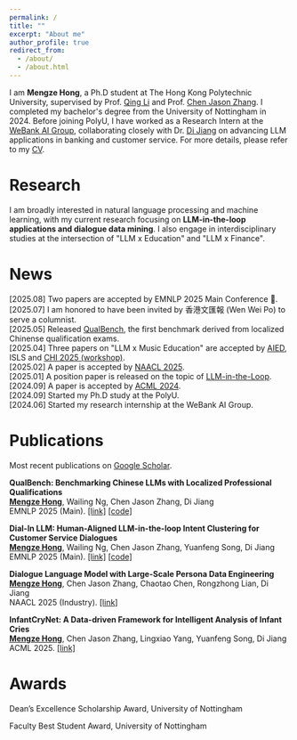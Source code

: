 ```yaml
---
permalink: /
title: ""
excerpt: "About me"
author_profile: true
redirect_from: 
  - /about/
  - /about.html
---
```


<!-- ## About Me -->

I am **Mengze Hong**, a Ph.D student at The Hong Kong Polytechnic University, supervised by Prof. [Qing Li](https://scholar.google.com/citations?user=D1LEg-YAAAAJ&hl=en) and Prof. [Chen Jason Zhang](https://scholar.google.com.hk/citations?user=U6-ouN0AAAAJ&hl=zh-CN). I completed my bachelor's degree from the University of Nottingham in 2024. Before joining PolyU, I have worked as a Research Intern at the [WeBank AI Group](https://www.microsoft.com/en-us/research/group/natural-language-computing/), collaborating closely with Dr. [Di Jiang](https://scholar.google.com/citations?user=NyLaViwAAAAJ&hl) on advancing LLM applications in banking and customer service. For more details, please refer to my [CV](https://mengze-hong.github.io/files/CV.pdf).

# Research
I am broadly interested in natural language processing and machine learning, with my current research focusing on **LLM-in-the-loop applications and dialogue data mining**. I also engage in interdisciplinary studies at the intersection of "LLM x Education" and "LLM x Finance".

# News
[2025.08] Two papers are accepted by EMNLP 2025 Main Conference 🎉.  
[2025.07] I am honored to have been invited by 香港文匯報 (Wen Wei Po) to serve a columnist.  
[2025.05] Released [QualBench](https://arxiv.org/abs/2505.05225), the first benchmark derived from localized Chinense qualification exams.  
[2025.04] Three papers on "LLM x Music Education" are accepted by [AIED](https://link.springer.com/chapter/10.1007/978-3-031-98462-4_19), ISLS and 
[CHI 2025 (workshop)](https://arxiv.org/abs/2504.00636).   
[2025.02] A paper is accepted by [NAACL 2025](https://aclanthology.org/2025.naacl-industry.71/#).    
[2025.01] A position paper is released on the topic of [LLM-in-the-Loop](https://www.techrxiv.org/doi/full/10.36227/techrxiv.174495034.42657551).  
[2024.09] A paper is accepted by [ACML 2024](https://proceedings.mlr.press/v260/hong25a.html).   
[2024.09] Started my Ph.D study at the PolyU.   
[2024.06] Started my research internship at the WeBank AI Group. 

# Publications
Most recent publications on [Google Scholar](https://scholar.google.com/citations?user=2_sHYb0AAAAJ&hl=en).  

**QualBench: Benchmarking Chinese LLMs with Localized Professional Qualifications**  
**<ins>Mengze Hong</ins>**, Wailing Ng, Chen Jason Zhang, Di Jiang  
EMNLP 2025 (Main). [[link]](https://arxiv.org/abs/2505.05225) [[code]](https://github.com/mengze-hong/QualBench)

**Dial-In LLM: Human-Aligned LLM-in-the-loop Intent Clustering for Customer Service Dialogues**  
**<ins>Mengze Hong</ins>**, Wailing Ng, Chen Jason Zhang, Yuanfeng Song, Di Jiang  
EMNLP 2025 (Main). [[link]](https://arxiv.org/abs/2412.09049) [[code]](https://github.com/mengze-hong/Dial-in-LLM)

**Dialogue Language Model with Large-Scale Persona Data Engineering**  
**<ins>Mengze Hong</ins>**, Chen Jason Zhang, Chaotao Chen, Rongzhong Lian, Di Jiang  
NAACL 2025 (Industry). [[link]](aclanthology.org/2025.naacl-industry.71/#) 

**InfantCryNet: A Data-driven Framework for Intelligent Analysis of Infant Cries**  
**<ins>Mengze Hong</ins>**, Chen Jason Zhang, Lingxiao Yang, Yuanfeng Song, Di Jiang  
ACML 2025. [[link]](https://proceedings.mlr.press/v260/hong25a.html)

# Awards

Dean’s Excellence Scholarship Award, University of Nottingham

Faculty Best Student Award, University of Nottingham 


<script type='text/javascript' id='mapmyvisitors' src='https://mapmyvisitors.com/map.js?cl=080808&w=353&t=tt&d=s_ybn_FbWtujEa3ooOnSB8YSe_bL6lcHM9Nn5g2LvXU&co=ffffff&cmo=3acc3a&cmn=ff5353&ct=808080'></script>
